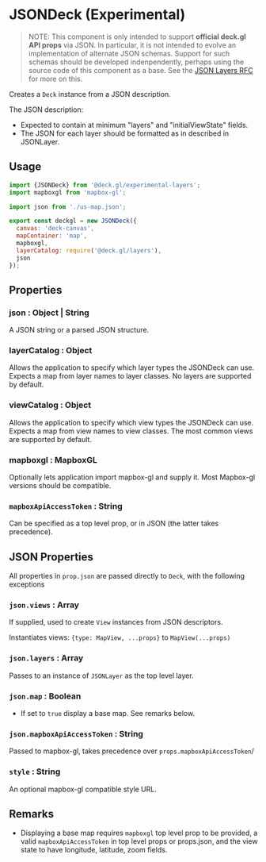 # JSONDeck (Experimental)

> NOTE: This component is only intended to support **official deck.gl API props** via JSON. In particular, it is not intended to evolve an implementation of alternate JSON schemas. Support for such schemas should be developed indenpendently, perhaps using the source code of this component as a base. See the [JSON Layers RFC](https://github.com/uber/deck.gl/blob/master/dev-docs/RFCs/v6.1/json-layers-rfc.md) for more on this.

Creates a `Deck` instance from a JSON description.

The JSON description:

* Expected to contain at minimum "layers" and "initialViewState" fields.
* The JSON for each layer should be formatted as in described in JSONLayer.


## Usage

```js
import {JSONDeck} from '@deck.gl/experimental-layers';
import mapboxgl from 'mapbox-gl';

import json from './us-map.json';

export const deckgl = new JSONDeck({
  canvas: 'deck-canvas',
  mapContainer: 'map',
  mapboxgl,
  layerCatalog: require('@deck.gl/layers'),
  json
});
```


## Properties


### json : Object | String

A JSON string or a parsed JSON structure.


### layerCatalog : Object

Allows the application to specify which layer types the JSONDeck can use. Expects a map from layer names to layer classes. No layers are supported by default.


### viewCatalog : Object

Allows the application to specify which view types the JSONDeck can use. Expects a map from view names to view classes. The most common views are supported by default.


### mapboxgl : MapboxGL

Optionally lets application import mapbox-gl and supply it. Most Mapbox-gl versions should be compatible.


### `mapboxApiAccessToken` : String

Can be specified as a top level prop, or in JSON (the latter takes precedence).



## JSON Properties

All properties in `prop.json` are passed directly to `Deck`, with the following exceptions


### `json.views` : Array

If supplied, used to create `View` instances from JSON descriptors.

Instantiates views: `{type: MapView, ...props}` to `MapView(...props)`


### `json.layers` : Array

Passes to an instance of `JSONLayer` as the top level layer.


### `json.map` : Boolean

- If set to `true` display a base map. See remarks below.


### `json.mapboxApiAccessToken` : String

Passed to mapbox-gl, takes precedence over `props.mapboxApiAccessToken`/


### `style` : String

An optional mapbox-gl compatible style URL.


## Remarks

* Displaying a base map requires `mapboxgl` top level prop to be provided, a valid `mapboxApiAccessToken` in top level props or props.json, and the view state to have longitude, latitude, zoom fields.
